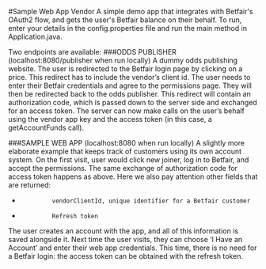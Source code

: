 #Sample Web App Vendor
A simple demo app that integrates with Betfair's OAuth2 flow, and gets the user's Betfair balance on their behalf.
To run, enter your details in the config.properties file and run the main method in Application.java.

Two endpoints are available:
###ODDS PUBLISHER (localhost:8080/publisher when run locally)
A dummy odds publishing website. The user is redirected to the Betfair login page by clicking on a price. This redirect has to include the vendor’s client id.
The user needs to enter their Betfair credentials and agree to the permissions page. They will then be redirected back to the odds publisher.
This redirect will contain an authorization code, which is passed down to the server side and exchanged for an access token.
The server can now make calls on the user’s behalf using the vendor app key and the access token (in this case, a getAccountFunds call).

###SAMPLE WEB APP (localhost:8080 when run locally)
A slightly more elaborate example that keeps track of customers using its own account system. 
On the first visit, user would click new joiner, log in to Betfair, and accept the permissions.
The same exchange of authorization code for access token happens as above. Here we also pay attention other fields that are returned:
-              vendorClientId, unique identifier for a Betfair customer
-              Refresh token

The user creates an account with the app, and all of this information is saved alongside it.
Next time the user visits, they can choose ‘I Have an Account’ and enter their web app credentials. This time, there is no need for a Betfair login: the access token can be obtained with the refresh token.
